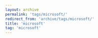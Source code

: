```yaml
---
layout: archive
permalink: 'tags/microsoft/'
redirect_from: 'archive/tags/microsoft/'
title: 'microsoft'
tag: 'microsoft'
---
```

